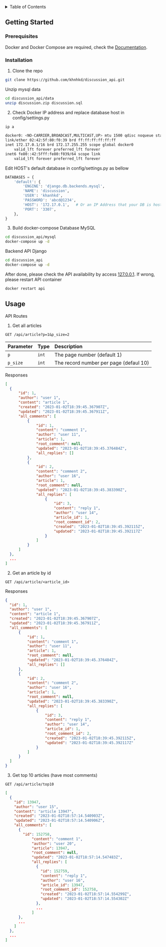 <!-- TABLE OF CONTENTS -->
<details>
  <summary>Table of Contents</summary>
  <ol>
    <li>
      <a href="#getting-started">Getting Started</a>
      <ul>
        <li><a href="#prerequisites">Prerequisites</a></li>
        <li><a href="#installation">Installation</a></li>
      </ul>
    </li>
    <li><a href="#usage">Usage</a></li>
  </ol>
</details>


<!-- GETTING STARTED -->
## Getting Started

### Prerequisites
Docker and Docker Compose are required, check the [Documentation](https://docs.docker.com/compose/install/).

### Installation

1. Clone the repo
  ```sh
  git clone https://github.com/khnhkd/discussion_api.git
  ```
  Unzip mysql data
  ```sh
  cd discussion_api/data
  unzip discussion.zip discussion.sql
  ```
2. Check Docker IP address and replace database host in config/settings.py
  ```sh
  ip a
  ```
  ```sh
  docker0: <NO-CARRIER,BROADCAST,MULTICAST,UP> mtu 1500 qdisc noqueue state DOWN group default 
  link/ether 02:42:5f:80:f0:39 brd ff:ff:ff:ff:ff:ff
  inet 172.17.0.1/16 brd 172.17.255.255 scope global docker0
      valid_lft forever preferred_lft forever
  inet6 fe80::42:5fff:fe80:f039/64 scope link 
      valid_lft forever preferred_lft forever
  ```
  Edit HOST's default database in config/settings.py as bellow
  ```python
  DATABASES = {
      'default': {
          'ENGINE': 'django.db.backends.mysql', 
          'NAME': 'discussion',
          'USER': 'khanhkd',
          'PASSWORD': 'abcd@1234',
          'HOST': '172.17.0.1',   # Or an IP Address that your DB is hosted on
          'PORT': '3307',
      },
  }
  ```
3. Build docker-compose
  Database MySQL
  ```sh
  cd discussion_api/mysql
  docker-compose up -d
  ```
  <!-- Grant user khanhkd with all privileges
  ```sh
  docker exec -it db mysql -u khanhkd -pabcd@1234
  grant ALL PRIVILEGES ON *.* TO 'khanhkd'@'%';
  flush privileges;
  ``` -->

  Backend API Django
  ```sh
  cd discussion_api
  docker-compose up -d
  ```
  After done, please check the API availability by access [127.0.0.1](http://127.0.0.1:8000/api/article). If wrong, please restart API container
  ```sh
  docker restart api
  ```
<!-- USAGE EXAMPLES -->
## Usage
  API Routes
1. Get all articles
  ```http
  GET /api/article?p=1&p_size=2
  ```
  | Parameter | Type | Description |
  | :--- | :--- | :--- |
  | `p` | `int` | The page number (default 1) |
  | `p_size` | `int` | The record number per page (defaul 10) |
  
  Responses
  ```json
  [
    {
        "id": 1,
        "author": "user 1",
        "content": "article 1",
        "created": "2023-01-02T18:39:45.367907Z",
        "updated": "2023-01-02T18:39:45.367911Z",
        "all_comments": [
            {
                "id": 1,
                "content": "comment 1",
                "author": "user 11",
                "article": 1,
                "root_comment": null,
                "updated": "2023-01-02T18:39:45.376484Z",
                "all_replies": []
            },
            {
                "id": 2,
                "content": "comment 2",
                "author": "user 16",
                "article": 1,
                "root_comment": null,
                "updated": "2023-01-02T18:39:45.383390Z",
                "all_replies": [
                    {
                        "id": 3,
                        "content": "reply 1",
                        "author": "user 14",
                        "article_id": 1,
                        "root_comment_id": 2,
                        "created": "2023-01-02T18:39:45.392115Z",
                        "updated": "2023-01-02T18:39:45.392117Z"
                    }
                ]
            }
        ]
    },
    ...
  ]
  ```
  
2. Get an article by id
  ```http
  GET /api/article/<article_id>
  ```

  Responses
  ```json
  {
    "id": 1,
    "author": "user 1",
    "content": "article 1",
    "created": "2023-01-02T18:39:45.367907Z",
    "updated": "2023-01-02T18:39:45.367911Z",
    "all_comments": [
        {
            "id": 1,
            "content": "comment 1",
            "author": "user 11",
            "article": 1,
            "root_comment": null,
            "updated": "2023-01-02T18:39:45.376484Z",
            "all_replies": []
        },
        {
            "id": 2,
            "content": "comment 2",
            "author": "user 16",
            "article": 1,
            "root_comment": null,
            "updated": "2023-01-02T18:39:45.383390Z",
            "all_replies": [
                {
                    "id": 3,
                    "content": "reply 1",
                    "author": "user 14",
                    "article_id": 1,
                    "root_comment_id": 2,
                    "created": "2023-01-02T18:39:45.392115Z",
                    "updated": "2023-01-02T18:39:45.392117Z"
                }
            ]
        }
    ]
  }
  ```

3. Get top 10 articles (have most comments)
  ```http
  GET /api/article/top10
  ```

  ```json
  [
    {
      "id": 13947,
      "author": "user 15",
      "content": "article 13947",
      "created": "2023-01-02T18:57:14.540903Z",
      "updated": "2023-01-02T18:57:14.540906Z",
      "all_comments": [
        {
          "id": 152758,
              "content": "comment 1",
              "author": "user 20",
              "article": 13947,
              "root_comment": null,
              "updated": "2023-01-02T18:57:14.547483Z",
              "all_replies": [
                {
                  "id": 152759,
                  "content": "reply 1",
                  "author": "user 16",
                  "article_id": 13947,
                  "root_comment_id": 152758,
                  "created": "2023-01-02T18:57:14.554299Z",
                  "updated": "2023-01-02T18:57:14.554302Z"
                },
                ...
              ]
        }, 
        ...
      ]
    },
    ...
  ]
  ```
